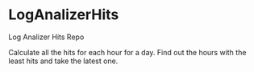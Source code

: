 # LogAnalizerHits
Log Analizer Hits Repo

Calculate all the hits for each hour for a day. 
Find out the hours with the least hits and take the latest one.
